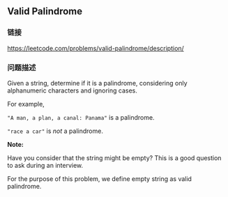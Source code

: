 ## Valid Palindrome  
### 链接  
https://leetcode.com/problems/valid-palindrome/description/  
### 问题描述

Given a string, determine if it is a palindrome, considering only alphanumeric characters and ignoring cases.



For example,<br />
`"A man, a plan, a canal: Panama"` is a palindrome.<br />
`"race a car"` is *not* a palindrome.



**Note:**<br />
Have you consider that the string might be empty? This is a good question to ask during an interview.


For the purpose of this problem, we define empty string as valid palindrome.

